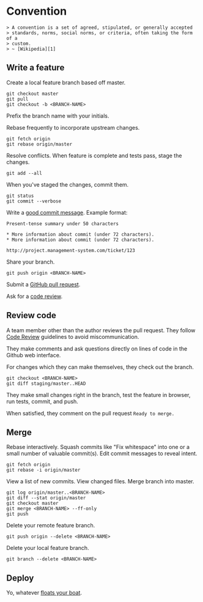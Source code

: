 Convention
==========

    > A convention is a set of agreed, stipulated, or generally accepted
    > standards, norms, social norms, or criteria, often taking the form of a
    > custom.
    > ~ [Wikipedia][1]


Write a feature
---------------

Create a local feature branch based off master.

    git checkout master
    git pull
    git checkout -b <BRANCH-NAME>

Prefix the branch name with your initials.

Rebase frequently to incorporate upstream changes.

    git fetch origin
    git rebase origin/master

Resolve conflicts. When feature is complete and tests pass, stage the changes.

    git add --all

When you've staged the changes, commit them.

    git status
    git commit --verbose

Write a [good commit message][2]. Example format:

    Present-tense summary under 50 characters

    * More information about commit (under 72 characters).
    * More information about commit (under 72 characters).

    http://project.management-system.com/ticket/123

Share your branch.

    git push origin <BRANCH-NAME>

Submit a [GitHub pull request][3].

Ask for a [code review][4].


Review code
-----------

A team member other than the author reviews the pull request. They follow 
[Code Review][4] guidelines to avoid miscommunication.

They make comments and ask questions directly on lines of code in the Github web
interface.

For changes which they can make themselves, they check out the branch.

    git checkout <BRANCH-NAME>
    git diff staging/master..HEAD

They make small changes right in the branch, test the feature in browser,
run tests, commit, and push.

When satisfied, they comment on the pull request `Ready to merge.`


Merge
-----

Rebase interactively. Squash commits like "Fix whitespace" into one or a
small number of valuable commit(s). Edit commit messages to reveal intent.

    git fetch origin
    git rebase -i origin/master

View a list of new commits. View changed files. Merge branch into master.

    git log origin/master..<BRANCH-NAME>
    git diff --stat origin/master
    git checkout master
    git merge <BRANCH-NAME> --ff-only
    git push

Delete your remote feature branch.

    git push origin --delete <BRANCH-NAME>

Delete your local feature branch.

    git branch --delete <BRANCH-NAME>


Deploy
------

Yo, whatever [floats your boat][5].

[1]: "http://en.wikipedia.org/wiki/Convention_(norm)"
[2]: http://tbaggery.com/2008/04/19/a-note-about-git-commit-messages.html
[3]: https://help.github.com/articles/using-pull-requests/
[4]: ../code-review/README.md
[5]: http://en.wiktionary.org/wiki/whatever_floats_your_boat